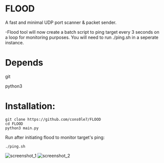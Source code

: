 # FLOOD
A fast and minimal UDP port scanner & packet sender. 

-Flood tool will now create a batch script to ping target every 3 seconds on a loop for monitoring purposes. You will need to run ./ping.sh in a seperate instance.

# Depends 
git 

python3

# Installation: 

``` 
git clone https://github.com/cons0le7/FLOOD 
cd FLOOD
python3 main.py 
``` 
Run after initiating flood to monitor target's ping: 
```
./ping.sh
```

![screenshot_1](https://github.com/user-attachments/assets/0b886da2-5d0a-42e2-9ba2-c9c87a6b2dc1)
![screenshot_2](https://github.com/user-attachments/assets/0fe8dfd0-880c-4e87-81d4-1fa63fe2cf24)
